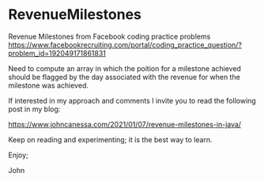 # RevenueMilestones
Revenue Milestones from Facebook coding practice problems
https://www.facebookrecruiting.com/portal/coding_practice_question/?problem_id=192049171861831

Need to compute an array in which the poition for a milestone achieved should be flagged by 
the day associated with the revenue for when the milestone was achieved.

If interested in my approach and comments I invite you to read the following post in my blog:

https://www.johncanessa.com/2021/01/07/revenue-milestones-in-java/

Keep on reading and experimenting; it is the best way to learn.

Enjoy;

John
